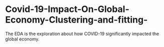 # Covid-19-Impact-On-Global-Economy-Clustering-and-fitting-
The EDA is the exploration about how COVID-19 significantly impacted the global economy.
